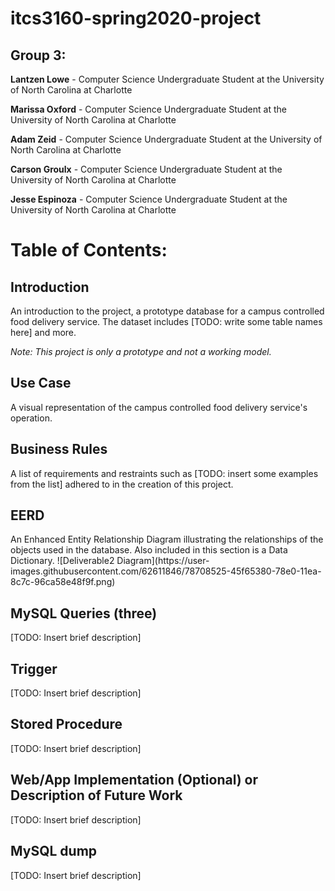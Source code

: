 # itcs3160-spring2020-project

## Group 3:
<p><b>Lantzen Lowe</b> - Computer Science Undergraduate Student at the University of North Carolina at Charlotte
<p><b>Marissa Oxford</b> - Computer Science Undergraduate Student at the University of North Carolina at Charlotte
<p><b>Adam Zeid</b> - Computer Science Undergraduate Student at the University of North Carolina at Charlotte
<p><b>Carson Groulx</b> - Computer Science Undergraduate Student at the University of North Carolina at Charlotte
<p><b>Jesse Espinoza</b> - Computer Science Undergraduate Student at the University of North Carolina at Charlotte

# Table of Contents:

## Introduction
<p>An introduction to the project, a prototype database for a campus controlled food delivery service. The dataset includes [TODO: write some table names here] and more.
  
<i>Note: This project is only a prototype and not a working model.</i>

## Use Case
<p>A visual representation of the campus controlled food delivery service's operation.

## Business Rules
<p>A list of requirements and restraints such as [TODO: insert some examples from the list] adhered to in the creation of this project.

## EERD
<p>An Enhanced Entity Relationship Diagram illustrating the relationships of the objects used in the database. Also included in this section is a Data Dictionary.
  ![Deliverable2 Diagram](https://user-images.githubusercontent.com/62611846/78708525-45f65380-78e0-11ea-8c7c-96ca58e48f9f.png)



## MySQL Queries (three)
<p>[TODO: Insert brief description]

## Trigger
<p>[TODO: Insert brief description]

## Stored Procedure
<p>[TODO: Insert brief description]

## Web/App Implementation (Optional) or Description of Future Work
<p>[TODO: Insert brief description]

## MySQL dump
<p>[TODO: Insert brief description]

